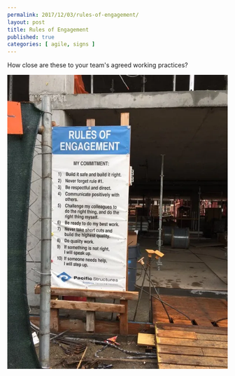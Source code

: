 ```yaml
---
permalink: 2017/12/03/rules-of-engagement/
layout: post
title: Rules of Engagement
published: true
categories: [ agile, signs ]
---
```


How close are these to your team's agreed working practices? 

![sign](/img/posts/rules-of-engagement/rules-of-engagement.webp)

